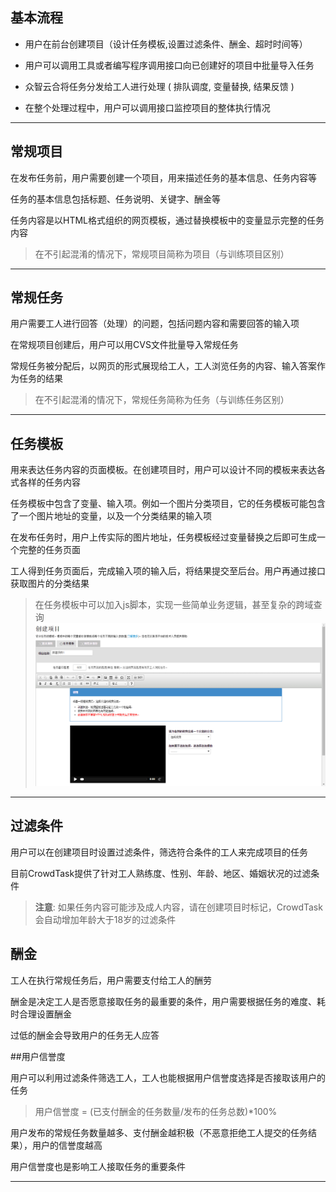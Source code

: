 ## 基本流程

* 用户在前台创建项目（设计任务模板,设置过滤条件、酬金、超时时间等）

* 用户可以调用工具或者编写程序调用接口向已创建好的项目中批量导入任务

* 众智云合将任务分发给工人进行处理 ( 排队调度, 变量替换, 结果反馈 )

* 在整个处理过程中，用户可以调用接口监控项目的整体执行情况

------
## 常规项目

在发布任务前，用户需要创建一个项目，用来描述任务的基本信息、任务内容等

任务的基本信息包括标题、任务说明、关键字、酬金等

任务内容是以HTML格式组织的网页模板，通过替换模板中的变量显示完整的任务内容

>在不引起混淆的情况下，常规项目简称为项目（与训练项目区别）

------

## 常规任务

用户需要工人进行回答（处理）的问题，包括问题内容和需要回答的输入项

在常规项目创建后，用户可以用CVS文件批量导入常规任务

常规任务被分配后，以网页的形式展现给工人，工人浏览任务的内容、输入答案作为任务的结果

>在不引起混淆的情况下，常规任务简称为任务（与训练任务区别）

------

## 任务模板

用来表达任务内容的页面模板。在创建项目时，用户可以设计不同的模板来表达各式各样的任务内容

任务模板中包含了变量、输入项。例如一个图片分类项目，它的任务模板可能包含了一个图片地址的变量，以及一个分类结果的输入项

在发布任务时，用户上传实际的图片地址，任务模板经过变量替换之后即可生成一个完整的任务页面

工人得到任务页面后，完成输入项的输入后，将结果提交至后台。用户再通过接口获取图片的分类结果

>在任务模板中可以加入js脚本，实现一些简单业务逻辑，甚至复杂的跨域查询
![Screenshot](../img/project_template.jpg)
------

## 过滤条件

用户可以在创建项目时设置过滤条件，筛选符合条件的工人来完成项目的任务

目前CrowdTask提供了针对工人熟练度、性别、年龄、地区、婚姻状况的过滤条件

>**注意**: 如果任务内容可能涉及成人内容，请在创建项目时标记，CrowdTask会自动增加年龄大于18岁的过滤条件


## 酬金

工人在执行常规任务后，用户需要支付给工人的酬劳

酬金是决定工人是否愿意接取任务的最重要的条件，用户需要根据任务的难度、耗时合理设置酬金

过低的酬金会导致用户的任务无人应答

##用户信誉度

用户可以利用过滤条件筛选工人，工人也能根据用户信誉度选择是否接取该用户的任务

>用户信誉度 = (已支付酬金的任务数量/发布的任务总数)*100%

用户发布的常规任务数量越多、支付酬金越积极（不恶意拒绝工人提交的任务结果），用户的信誉度越高

用户信誉度也是影响工人接取任务的重要条件

- - -






